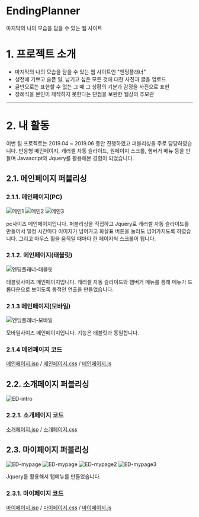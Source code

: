 EndingPlanner
==============
마지막의 나의 모습을 담을 수 있는 웹 사이트

# 1. 프로젝트 소개
  * 마지막의 나의 모습을 담을 수 있는 웹 사이트인 "엔딩플래너"
  * 생전에 기쁘고 슬픈 일, 남기고 싶은 모든 것에 대한 사진과 글을 업로드
  * 글만으로는 표현할 수 없는 그 때 그 상황의 기분과 감정을 사진으로 표현
  * 장례식을 본인이 제작하지 못한다는 단점을 보완한 웹상의 추모관

****

# 2. 내 활동
이번 팀 프로젝트는 2019.04 ~ 2019.06 동안 진행하였고 퍼블리싱을 주로 담당하였습니다.
반응형 메인페이지, 캐러셀 자동 슬라이드, 원페이지 스크롤, 햄버거 메뉴 등을 만들며 Javascript와 Jquery를 활용해본 경험이 되었습니다.

## 2.1. 메인페이지 퍼블리싱

### 2.1.1. 메인페이지(PC)

![메인1](https://user-images.githubusercontent.com/51186886/66738989-b892f300-eeaa-11e9-82db-29dcb922f62a.PNG)
![메인2](https://user-images.githubusercontent.com/51186886/66738990-b92b8980-eeaa-11e9-98e3-9b3afe77ac4f.PNG)
![메인3](https://user-images.githubusercontent.com/51186886/66738991-b92b8980-eeaa-11e9-88bd-6af89e42dbca.PNG)

pc사이즈 메인페이지입니다. 
퍼블리싱을 직접하고 Jquery로 캐러셀 자동 슬라이드를 만들어서 일정 시간마다 이미지가 넘어가고 화살표 버튼을 눌러도 넘어가지도록 하였습니다.
그리고 마우스 휠을 움직일 때마다 한 페이지씩 스크롤이 됩니다.

### 2.1.2. 메인페이지(태블릿)

![엔딩플래너-태블릿](https://user-images.githubusercontent.com/51186886/66810777-e2135380-ef6a-11e9-8385-ddfbab6255c8.png)

태블릿사이즈 메인페이지입니다. 캐러셀 자동 슬라이드와 햄버거 메뉴를 통해 메뉴가 드롭다운으로 보이도록 동적인 연출을 만들었습니다.

### 2.1.3 메인페이지(모바일)

![엔딩플래너-모바일](https://user-images.githubusercontent.com/51186886/66811271-c3fa2300-ef6b-11e9-98b7-7b5d254c1f3b.png)

모바일사이즈 메인페이지입니다. 기능은 태블릿과 동일합니다.

### 2.1.4 메인페이지 코드
[메인페이지.jsp](https://github.com/pro1km/EndingPlanner/blob/master/EndingPlanner/src/main/webapp/WEB-INF/views/index.jsp) / 
[메인페이지.css](https://github.com/pro1km/EndingPlanner/blob/master/EndingPlanner/src/main/webapp/css/main.css) / 
[메인페이지.js](https://github.com/pro1km/EndingPlanner/blob/master/EndingPlanner/src/main/webapp/js/main.js)

## 2.2. 소개페이지 퍼블리싱

![ED-intro](https://user-images.githubusercontent.com/51186886/66816834-b6e23180-ef75-11e9-8136-065064e915fc.png)

### 2.2.1. 소개페이지 코드
[소개페이지.jsp](https://github.com/pro1km/EndingPlanner/blob/master/EndingPlanner/src/main/webapp/WEB-INF/views/intro.jsp) / 
[소개페이지.css](https://github.com/pro1km/EndingPlanner/blob/master/EndingPlanner/src/main/webapp/css/intro.css)

## 2.3. 마이페이지 퍼블리싱

![ED-mypage](https://user-images.githubusercontent.com/51186886/65766305-93417d80-e165-11e9-95d2-eec98e45d739.png)
![ED-mypage](https://user-images.githubusercontent.com/51186886/66818073-b5b20400-ef77-11e9-95e6-eccd3a1e5ae2.png)
![ED-mypage2](https://user-images.githubusercontent.com/51186886/66818074-b64a9a80-ef77-11e9-8238-5aa117bb3d01.PNG)
![ED-mypage3](https://user-images.githubusercontent.com/51186886/66818099-c2365c80-ef77-11e9-9df7-dd774e0a3370.PNG)

Jquery를 활용해서 탭메뉴를 만들었습니다.

### 2.3.1. 마이페이지 코드

[마이페이지.jsp](https://github.com/pro1km/EndingPlanner/blob/master/EndingPlanner/src/main/webapp/WEB-INF/views/mypage.jsp) / 
[마이페이지.css](https://github.com/pro1km/EndingPlanner/blob/master/EndingPlanner/src/main/webapp/css/mypage.css) / 
[마이페이지.js](https://github.com/pro1km/EndingPlanner/blob/master/EndingPlanner/src/main/webapp/js/mypage.js)

